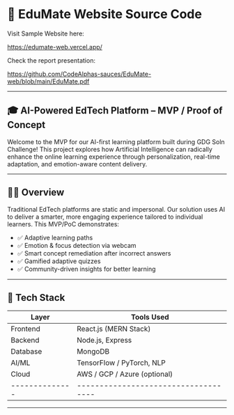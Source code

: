 # 🚀 EduMate Website Source Code

Visit Sample Website here:

https://edumate-web.vercel.app/

Check the report presentation:

https://github.com/CodeAlphas-sauces/EduMate-web/blob/main/EduMate.pdf

---

## 🎓 AI-Powered EdTech Platform – MVP / Proof of Concept

Welcome to the MVP for our AI-first learning platform built during GDG Soln Challenge! This project explores how Artificial Intelligence can radically enhance the online learning experience through personalization, real-time adaptation, and emotion-aware content delivery.

---

## 🧑‍🚀 Overview

Traditional EdTech platforms are static and impersonal. Our solution uses AI to deliver a smarter, more engaging experience tailored to individual learners.
This MVP/PoC demonstrates:
- ✅ Adaptive learning paths
- ✅ Emotion & focus detection via webcam
- ✅ Smart concept remediation after incorrect answers
- ✅ Gamified adaptive quizzes
- ✅ Community-driven insights for better learning

---

## 🔧 Tech Stack

| Layer        | Tools Used                         |
|--------------|------------------------------------|
| Frontend     | React.js (MERN Stack)              |
| Backend      | Node.js, Express                   |
| Database     | MongoDB                            |
| AI/ML        | TensorFlow / PyTorch, NLP          |
| Cloud        | AWS / GCP / Azure (optional)       |
|--------------|------------------------------------|

---
